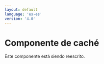 ```yaml
---
layout: default
language: 'es-es'
version: '4.0'
---
```

# Componente de caché

Este componente está siendo reescrito.
